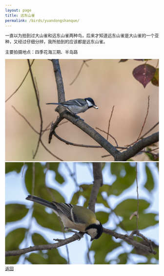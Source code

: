 ```yaml
---
layout: page
title: 远东山雀
permalink: /birds/yuandongshanque/
---
```

一直以为拍到过大山雀和远东山雀两种鸟，后来才知道远东山雀是大山雀的一个亚种，又经过仔细分辨，我所拍到的应该都是远东山雀。

主要拍摄地点：四季花海三期、半岛路 

![](../picture/远东山雀/DSC_0544.jpg)
![](../picture/远东山雀/DSC_0268.jpg)
[返回](../../)
